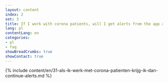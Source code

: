 ```yaml
---
layout: content
index: 2
set: 3
title: If I work with corona patients, will I get alerts from the app all the time?
lang: pl
contentLang: en
categories:
- pl
- faq
showBreadCrumbs: true
showContact: true
---
```

{% include content/en/31-als-ik-werk-met-corona-patienten-krijg-ik-dan-continue-alerts.md %}

